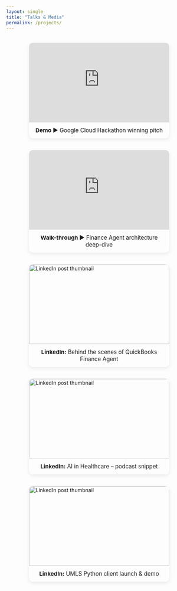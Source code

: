 ```yaml
---
layout: single
title: "Talks & Media"
permalink: /projects/
---
```


<style>
.media-grid{
  display:flex;flex-wrap:wrap;gap:2rem;justify-content:center;
  max-width:1200px;margin:2rem auto;padding:0 1rem;
}
.media-item{
  flex:0 1 380px;
  border-radius:10px;overflow:hidden;
  box-shadow:0 4px 12px rgba(0,0,0,.08);
  transition:transform .25s,box-shadow .25s;
}
.media-item:hover{transform:translateY(-4px);box-shadow:0 8px 22px rgba(0,0,0,.15);}
.media-item iframe,
.media-item img{width:100%;height:215px;object-fit:cover;}
.media-caption{padding:.75rem 1rem;font-size:.95rem;text-align:center;}
</style>

<div class="media-grid">

<!-- YouTube #1 -->
<div class="media-item">
  <iframe
    src="https://www.youtube-nocookie.com/embed/YOUR_YT_ID_1?rel=0&modestbranding=1"
    title="YouTube video player" frameborder="0"
    allow="accelerometer;autoplay;clipboard-write;encrypted-media;gyroscope;picture-in-picture"
    allowfullscreen loading="lazy">
  </iframe>
  <div class="media-caption">
    <strong>Demo&nbsp;▶</strong> Google Cloud Hackathon winning pitch
  </div>
</div>

<!-- YouTube #2 -->
<div class="media-item">
  <iframe
    src="https://www.youtube-nocookie.com/embed/YOUR_YT_ID_2?rel=0&modestbranding=1"
    title="YouTube video player" frameborder="0"
    allow="accelerometer;autoplay;clipboard-write;encrypted-media;gyroscope;picture-in-picture"
    allowfullscreen loading="lazy">
  </iframe>
  <div class="media-caption">
    <strong>Walk-through&nbsp;▶</strong> Finance Agent architecture deep-dive
  </div>
</div>

<!-- LinkedIn #1 -->
<div class="media-item">
  <a href="YOUR_LINKEDIN_URL_1" target="_blank" rel="noopener">
    <img src="/assets/images/li-post-1.jpg" alt="LinkedIn post thumbnail">
  </a>
  <div class="media-caption">
    <strong>LinkedIn:</strong> Behind the scenes of QuickBooks Finance Agent
  </div>
</div>

<!-- LinkedIn #2 -->
<div class="media-item">
  <a href="YOUR_LINKEDIN_URL_2" target="_blank" rel="noopener">
    <img src="/assets/images/li-post-2.jpg" alt="LinkedIn post thumbnail">
  </a>
  <div class="media-caption">
    <strong>LinkedIn:</strong> AI in Healthcare – podcast snippet
  </div>
</div>

<!-- LinkedIn #3 -->
<div class="media-item">
  <a href="YOUR_LINKEDIN_URL_3" target="_blank" rel="noopener">
    <img src="/assets/images/li-post-3.jpg" alt="LinkedIn post thumbnail">
  </a>
  <div class="media-caption">
    <strong>LinkedIn:</strong> UMLS Python client launch &amp; demo
  </div>
</div>

</div>
